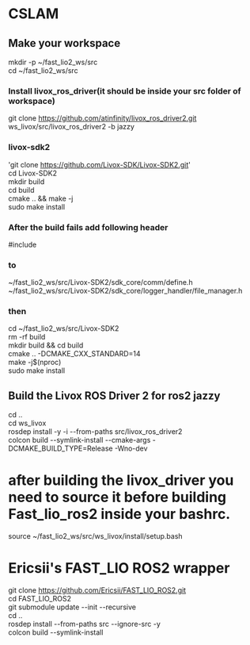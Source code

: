 # CSLAM
## Make your workspace
mkdir -p ~/fast_lio2_ws/src  
cd ~/fast_lio2_ws/src  

### Install livox_ros_driver(it should be inside your src folder of workspace)
git clone https://github.com/atinfinity/livox_ros_driver2.git ws_livox/src/livox_ros_driver2 -b jazzy 

### livox-sdk2
'git clone https://github.com/Livox-SDK/Livox-SDK2.git'  
cd Livox-SDK2  
mkdir build  
cd build  
cmake .. && make -j  
sudo make install  

### After the build fails add following header
#include <cstdint>   
### to 
~/fast_lio2_ws/src/Livox-SDK2/sdk_core/comm/define.h  
~/fast_lio2_ws/src/Livox-SDK2/sdk_core/logger_handler/file_manager.h  

### then

cd ~/fast_lio2_ws/src/Livox-SDK2  
rm -rf build  
mkdir build && cd build  
cmake .. -DCMAKE_CXX_STANDARD=14  
make -j$(nproc)  
sudo make install  

## Build the Livox ROS Driver 2 for ros2 jazzy
cd ..  
cd ws_livox  
rosdep install -y -i --from-paths src/livox_ros_driver2  
colcon build --symlink-install --cmake-args -DCMAKE_BUILD_TYPE=Release -Wno-dev  

# after building the livox_driver you need to source it before building Fast_lio_ros2 inside your bashrc.
source ~/fast_lio2_ws/src/ws_livox/install/setup.bash

# Ericsii's FAST_LIO ROS2 wrapper
git clone https://github.com/Ericsii/FAST_LIO_ROS2.git  
cd FAST_LIO_ROS2  
git submodule update --init --recursive  
cd ..  
rosdep install --from-paths src --ignore-src -y  
colcon build --symlink-install  
